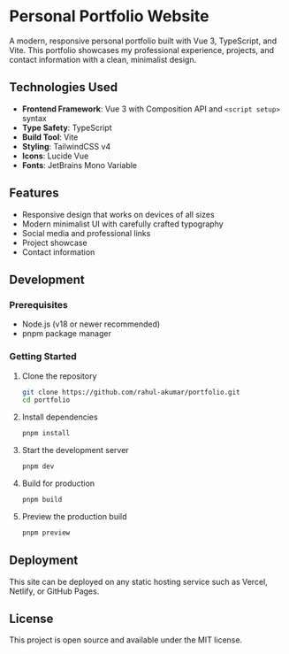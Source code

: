 # Personal Portfolio Website

A modern, responsive personal portfolio built with Vue 3, TypeScript, and Vite. This portfolio showcases my professional experience, projects, and contact information with a clean, minimalist design.

## Technologies Used

- **Frontend Framework**: Vue 3 with Composition API and `<script setup>` syntax
- **Type Safety**: TypeScript
- **Build Tool**: Vite
- **Styling**: TailwindCSS v4
- **Icons**: Lucide Vue
- **Fonts**: JetBrains Mono Variable

## Features

- Responsive design that works on devices of all sizes
- Modern minimalist UI with carefully crafted typography
- Social media and professional links
- Project showcase
- Contact information

## Development

### Prerequisites

- Node.js (v18 or newer recommended)
- pnpm package manager

### Getting Started

1. Clone the repository

   ```bash
   git clone https://github.com/rahul-akumar/portfolio.git
   cd portfolio
   ```

2. Install dependencies

   ```bash
   pnpm install
   ```

3. Start the development server

   ```bash
   pnpm dev
   ```

4. Build for production

   ```bash
   pnpm build
   ```

5. Preview the production build
   ```bash
   pnpm preview
   ```

## Deployment

This site can be deployed on any static hosting service such as Vercel, Netlify, or GitHub Pages.

## License

This project is open source and available under the MIT license.
